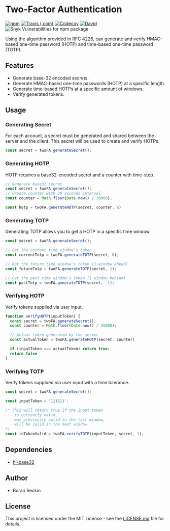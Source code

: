 # Two-Factor Authentication
[![npm](https://img.shields.io/npm/v/2fa-utils?style=for-the-badge)](https://www.npmjs.com/package/2fa-utils)
[![Travis (.com)](https://img.shields.io/travis/com/boranseckin/2fa-utils?style=for-the-badge)](https://travis-ci.com/github/boranseckin/2fa-utils)
[![Codecov](https://img.shields.io/codecov/c/gh/boranseckin/2fa-utils?style=for-the-badge)](https://codecov.io/gh/boranseckin/2fa-utils)
[![David](https://img.shields.io/david/boranseckin/2fa-utils?style=for-the-badge)](https://david-dm.org/boranseckin/2fa-utils)
![Snyk Vulnerabilities for npm package](https://img.shields.io/snyk/vulnerabilities/npm/2fa-utils?style=for-the-badge)

Using the algorithm provided in [RFC 4226](https://tools.ietf.org/rfc/rfc4226), can generate and verify HMAC-based one-time password (HOTP) and time-based one-time password (TOTP).

## Features
- Generate base-32 encoded secrets.
- Generate HMAC-based one-time passwords (HOTP) at a specific length.
- Generate time-based HOTPs at a specific amount of windows.
- Verify generated tokens.

## Usage
### Generating Secret
For each account, a secret must be generated and shared between the server and the client. This secret will be used to create and verify HOTPs.
```js
const secret = twoFA.generateSecret();
```

### Generating HOTP
HOTP requires a base32-encoded secret and a counter with time-step.
```js
// Generate base32 secret
const secret = twoFA.generateSecret();
// Create counter with 30 seconds interval 
const counter = Math.floor(Date.now() / 30000);

const hotp = twoFA.generateHOTP(secret, counter, 6)
```

### Generating TOTP
Generating TOTP allows you to get a HOTP in a specific time window.
```js
const secret = twoFA.generateSecret();

// Get the current time window's token
const currentTotp = twoFA.generateTOTP(secret, 0);

// Get the future time window's token (1 window ahead)
const futureTotp = twoFA.generateTOTP(secret, 1);

// Get the past time window's token (1 window behind)
const pastTotp = twoFA.generateTOTP(secret, -1);
```

### Verifying HOTP
Verify tokens supplied via user input.
```js
function verifyHOTP(inputToken) {
  const secret = twoFA.generateSecret();
  const counter = Math.floor(Date.now() / 30000);

  // Actual token generated by the server
  const actualToken = twoFA.generateHOTP(secret, counter)

  if (inputToken === actualToken) return true;
  return false
}
```

### Verifying TOTP
Verify tokens supploed via user input with a time tolerance.
```js
const secret = twoFA.generateSecret();

const inputToken = '111111';

/* This will return true if the input token 
  - is currently valid,
  - was previously valid in the last window,
  - will be valid in the next window.
*/
const isTokenValid = twoFA.verifyTOTP(inputToken, secret, 1);
```

## Dependencies
- [hi-base32](https://www.npmjs.com/package/hi-base32)

## Author
- Boran Seckin

## License
This project is licensed under the MIT License - see the [LICENSE.md](LICENSE.md) file for details.
